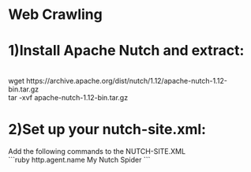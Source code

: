 # Web Crawling

<h1>1)Install Apache Nutch and extract:</h1>
<br>
wget https://archive.apache.org/dist/nutch/1.12/apache-nutch-1.12-bin.tar.gz
<br>
tar -xvf apache-nutch-1.12-bin.tar.gz
<br>
<h1>2)Set up your nutch-site.xml:</h1> Add the following commands to the NUTCH-SITE.XML
<br>
```ruby
<property>
 <name>http.agent.name</name>
 <value>My Nutch Spider</value>
</property>
```
